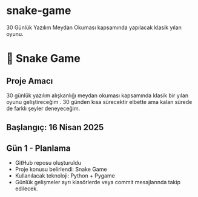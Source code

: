 # snake-game
30 Günlük Yazılım Meydan Okuması kapsamında yapılacak klasik yılan oyunu.


# 🐍 Snake Game

## Proje Amacı
30 günlük yazılım alışkanlığı meydan okuması kapsamında klasik bir yılan oyunu geliştireceğim . 30 günden kısa sürecektir elbette ama kalan sürede de farklı şeyler deneyeceğim.

## Başlangıç: 16 Nisan 2025

##  Gün 1 - Planlama
- GitHub reposu oluşturuldu 
- Proje konusu belirlendi: Snake Game
- Kullanılacak teknoloji: Python + Pygame 
- Günlük gelişmeler ayrı klasörlerde veya commit mesajlarında takip edilecek.


